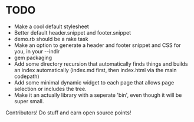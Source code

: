 TODO
====

* Make a cool default stylesheet
* Better default header.snippet and footer.snippet
* demo.rb should be a rake task
* Make an option to generate a header and footer snippet and CSS for you, in your --indir
* gem packaging
* Add some directory recursion that automatically finds things and builds an index automatically
  (index.md first, then index.html via the main codepath)
* Add some minimal dynamic widget to each page that allows page selection or includes the tree.
* Make it an actually library with a seperate 'bin', even though it will be super small.

Contributors!  Do stuff and earn open source points!

